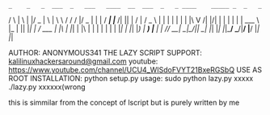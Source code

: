     _    _   _  ___  _   ___   ____  __  ___  _   _ ____    _____ _  _   _ 
   / \  | \ | |/ _ \| \ | \ \ / /  \/  |/ _ \| | | / ___|  |___ /| || | / |
  / _ \ |  \| | | | |  \| |\ V /| |\/| | | | | | | \___ \    |_ \| || |_| |
 / ___ \| |\  | |_| | |\  | | | | |  | | |_| | |_| |___) |  ___) |__   _| |
/_/   \_\_| \_|\___/|_| \_| |_| |_|  |_|\___/ \___/|____/  |____/   |_| |_|

AUTHOR: ANONYMOUS341 THE LAZY SCRIPT
SUPPORT: kalilinuxhackersaround@gmail.com
youtube: https://www.youtube.com/channel/UCU4_WISdoFVYT21BxeRGSbQ
USE AS ROOT
INSTALLATION: python setup.py
usage: sudo python lazy.py
xxxxx ./lazy.py xxxxxx(wrong

this is simmilar from the concept of lscript but is purely written by me

